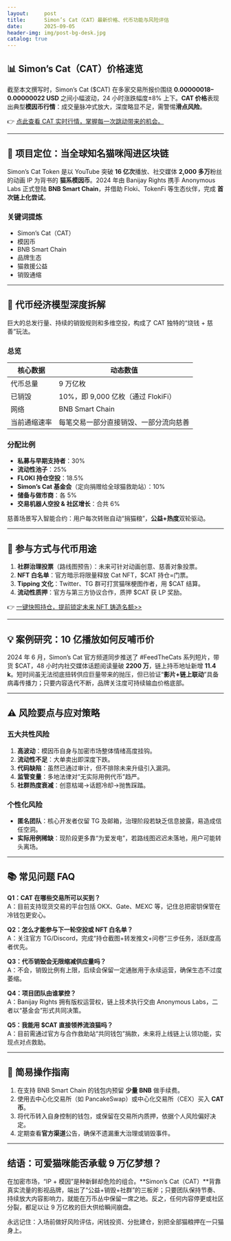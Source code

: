 ```yaml
---
layout:     post
title:      Simon’s Cat（CAT）最新价格、代币功能与风险评估
date:       2025-09-05
header-img: img/post-bg-desk.jpg
catalog: true
---
```


## 📊 Simon’s Cat（CAT）价格速览
截至本文撰写时，Simon’s Cat ($CAT) 在多家交易所报价围绕 **0.00000018–0.00000022 USD** 之间小幅波动，24 小时涨跌幅度±8% 上下。**CAT 价格**表现出典型**模因币行情**：成交量脉冲式放大，深度略显不足，需警惕**滑点风险**。  

👉 [点此查看 CAT 实时行情，掌握每一次跳动带来的机会。](https://okxdog.com/)

---

## 🐾 项目定位：当全球知名猫咪闯进区块链
Simon’s Cat Token 是以 YouTube 突破 **16 亿次**播放、社交媒体 **2,000 多万**粉丝的动画 IP 为背书的 **猫系模因币**。2024 年由 Banijay Rights 携手 Anonymous Labs 正式登陆 **BNB Smart Chain**，并借助 Floki、TokenFi 等生态伙伴，完成 **首次链上化尝试**。  

### 关键词提炼  
- Simon’s Cat（CAT）  
- 模因币  
- BNB Smart Chain  
- 品牌生态  
- 猫救援公益  
- 销毁通缩  

---

## 🧩 代币经济模型深度拆解
巨大的总发行量、持续的销毁规则和多维空投，构成了 CAT 独特的“烧钱 + 慈善”玩法。

### 总览
| 核心数据 | 动态数值 |
|---|---|
| 代币总量 | 9 万亿枚 |
| 已销毁 | 10%，即 9,000 亿枚（通过 FlokiFi） |
| 网络 | BNB Smart Chain |
| 当前通缩速率 | 每笔交易一部分直接销毁、一部分流向慈善 |

### 分配比例
- **私募与早期支持者**：30%  
- **流动性池子**：25%  
- **FLOKI 持仓空投**：18.5%  
- **Simon’s Cat 基金会**（定向捐赠给全球猫救助站）：10%  
- **储备与做市商**：各 5%  
- **交易机器人空投 & 社区增长**：合共 6%  

慈善场景写入智能合约：用户每次转账自动“捐猫粮”，**公益+热度**双轮驱动。

---

## 🤲 参与方式与代币用途
1. **社群治理投票**（路线图预告）：未来可针对动画创意、慈善对象投票。  
2. **NFT 白名单**：官方暗示将限量释放 Cat NFT，$CAT 持仓=门票。  
3. **Tipping 文化**：Twitter、TG 群可打赏猫咪梗图作者，用 $CAT 结算。  
4. **流动性质押**：官方与第三方协议合作，质押 $CAT 获 LP 奖励。  

👉 [一键快照持仓，提前锁定未来 NFT 铸造名额>>](https://okxdog.com/)

---

## 💡 案例研究：10 亿播放如何反哺币价
2024 年 6 月，Simon’s Cat 官方频道同步推送了 #FeedTheCats 系列短片，带货 $CAT，48 小时内社交媒体话题阅读量破 **2200 万**，链上持币地址新增 **11.4 k**。短时间虽无法彻底扭转供应巨量带来的抛压，但已验证“**影片+链上联动**”具备病毒传播力；只要内容迭代不断，品牌关注度可持续输血价格底部。

---

## ⚠️ 风险要点与应对策略
### 五大共性风险
1. **高波动**：模因币自身与加密市场整体情绪高度挂钩。  
2. **流动性不足**：大单卖出即深度下跌。  
3. **代码缺陷**：虽然已通过审计，但不排除未来升级引入漏洞。  
4. **监管变量**：多地法律对“无实际用例代币”趋严。  
5. **社群热度衰减**：创意枯竭→话题冷却→抛售踩踏。

### 个性化风险
- **匿名团队**：核心开发者仅留 TG 及邮箱，治理阶段若缺乏信息披露，易造成信任空洞。  
- **实际用例稀缺**：现阶段更多靠“为爱发电”，若路线图迟迟未落地，用户可能转头离场。

---

## 📚 常见问题 FAQ
**Q1：CAT 在哪些交易所可以买到？**  
A：目前支持现货交易的平台包括 OKX、Gate、MEXC 等，记住总把密钥保管在冷钱包更安心。  

**Q2：怎么才能参与下一轮空投或 NFT 白名单？**  
A：关注官方 TG/Discord，完成“持仓截图+转发推文+问卷”三步任务，活跃度高者优先。  

**Q3：代币销毁会无限缩减供应量吗？**  
A：不会，销毁比例有上限，后续会保留一定通胀用于永续运营，确保生态不过度萎缩。  

**Q4：项目团队由谁掌控？**  
A：Banijay Rights 拥有版权运营权，链上技术执行交由 Anonymous Labs，二者以“基金会”形式共同决策。  

**Q5：我能用 $CAT 直接领养流浪猫吗？**  
A：目前需通过官方与合作救助站“共同钱包”捐款，未来将上线链上认领功能，实现点对点救助。  

---

## 🧭 简易操作指南
1. 在支持 BNB Smart Chain 的钱包内预留 **少量 BNB** 做手续费。  
2. 使用去中心化交易所（如 PancakeSwap）或中心化交易所（CEX）买入 **CAT 币**。  
3. 将代币转入自身控制的钱包，或保留在交易所内质押，依据个人风险偏好决定。  
4. 定期查看**官方渠道**公告，确保不遗漏重大治理或销毁事件。  

---

## 结语：可爱猫咪能否承载 9 万亿梦想？
在加密市场，“IP + 模因”是种新鲜却危险的组合。**Simon’s Cat（CAT）**背靠真实流量的影视品牌，端出了“公益+销毁+社群”的三板斧；只要团队保持节奏、持续放大内容影响力，就能在万币丛中保留一席之地。反之，任何内容停更或社区分裂，都足以让 9 万亿枚的巨大供给瞬间崩盘。  

永远记住：入场前做好风险评估，闲钱投资、分批建仓，别把全部猫粮押在一只猫身上。